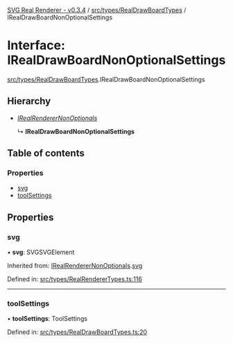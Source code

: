 [SVG Real Renderer - v0.3.4](../docs.md) / [src/types/RealDrawBoardTypes](../modules/src_types_realdrawboardtypes.md) / IRealDrawBoardNonOptionalSettings

# Interface: IRealDrawBoardNonOptionalSettings

[src/types/RealDrawBoardTypes](../modules/src_types_realdrawboardtypes.md).IRealDrawBoardNonOptionalSettings

## Hierarchy

* [*IRealRendererNonOptionals*](src_types_realrenderertypes.irealrenderernonoptionals.md)

  ↳ **IRealDrawBoardNonOptionalSettings**

## Table of contents

### Properties

- [svg](src_types_realdrawboardtypes.irealdrawboardnonoptionalsettings.md#svg)
- [toolSettings](src_types_realdrawboardtypes.irealdrawboardnonoptionalsettings.md#toolsettings)

## Properties

### svg

• **svg**: SVGSVGElement

Inherited from: [IRealRendererNonOptionals](src_types_realrenderertypes.irealrenderernonoptionals.md).[svg](src_types_realrenderertypes.irealrenderernonoptionals.md#svg)

Defined in: [src/types/RealRendererTypes.ts:116](https://github.com/HarshKhandeparkar/svg-real-renderer/blob/c1d2f58/src/types/RealRendererTypes.ts#L116)

___

### toolSettings

• **toolSettings**: ToolSettings

Defined in: [src/types/RealDrawBoardTypes.ts:20](https://github.com/HarshKhandeparkar/svg-real-renderer/blob/c1d2f58/src/types/RealDrawBoardTypes.ts#L20)
